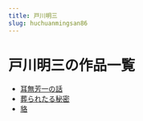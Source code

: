 ```yaml
---
title: 戸川明三
slug: huchuanmingsan86
---
```


# 戸川明三の作品一覧

- [耳無芳一の話](erwufangyinohua58)
- [葬られたる秘密](zangraretarumimi35)
- [貉](heba)
